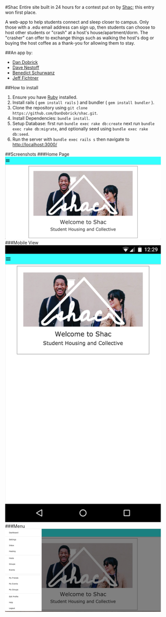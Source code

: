 #Shac
Entire site built in 24 hours for a contest put on by [Shac](http://www.shac.io); this entry won first place.

A web-app to help students connect and sleep closer to campus. Only those with a .edu email address can sign up, then students can choose to host other students or "crash" at a host's house/apartment/dorm. The "crasher" can offer to exchange things such as walking the host's dog or buying the host coffee as a thank-you for allowing them to stay.

##An app by:
- [Dan Dobrick](https://github.com/DanDobrick)
- [Dave Nestoff](https://github.com/dnestoff)
- [Benedict Schurwanz](https://github.com/benedictify)
- [Jeff Fichtner](https://github.com/jeff-fichtner)

##How to install
1. Ensure you have [Ruby](https://github.com/ruby/ruby#how-to-get-ruby) installed.
2. Install rails ( `gem install rails` ) and bundler ( `gem install bundler` ).
3. Clone the repository using `git clone https://github.com/DanDobrick/shac.git`.
4. Install Dependencies: `bundle install`.
5. Setup Database: first run `bundle exec rake db:create` next run `bundle exec rake db:migrate`, and optionally seed using `bundle exec rake db:seed`.
6. Run the server with `bundle exec rails s` then navigate to [http://localhost:3000/](http://localhost:3000/)

##Screenshots
###Home Page
![Home Page](/screenshots/home.png?raw=true "Home Page")
###Mobile View
![Mobile View](/screenshots/mobile-home.png?raw=true "Mobile View")
###Menu
![Menu Bar](/screenshots/menu.png?raw=true "Menu")
